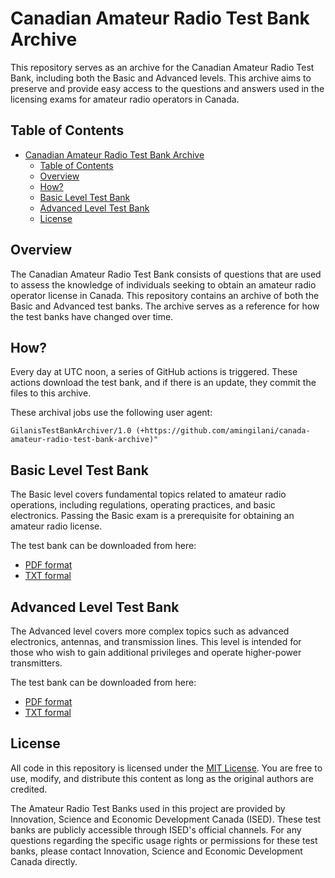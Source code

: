# Canadian Amateur Radio Test Bank Archive

This repository serves as an archive for the Canadian Amateur Radio Test Bank, including both the Basic and Advanced levels. This archive aims to preserve and provide easy access to the questions and answers used in the licensing exams for amateur radio operators in Canada.

## Table of Contents

- [Canadian Amateur Radio Test Bank Archive](#canadian-amateur-radio-test-bank-archive)
  - [Table of Contents](#table-of-contents)
  - [Overview](#overview)
  - [How?](#how)
  - [Basic Level Test Bank](#basic-level-test-bank)
  - [Advanced Level Test Bank](#advanced-level-test-bank)
  - [License](#license)

## Overview

The Canadian Amateur Radio Test Bank consists of questions that are used to assess the knowledge of individuals seeking to obtain an amateur radio operator license in Canada. This repository contains an archive of both the Basic and Advanced test banks. The archive serves as a reference for how the test banks have changed over time.

## How?

Every day at UTC noon, a series of GitHub actions is triggered. These actions download the test bank, and if there is an update, they commit the files to this archive.

These archival jobs use the following user agent:

```
GilanisTestBankArchiver/1.0 (+https://github.com/amingilani/canada-amateur-radio-test-bank-archive)"
```


## Basic Level Test Bank

The Basic level covers fundamental topics related to amateur radio operations, including regulations, operating practices, and basic electronics. Passing the Basic exam is a prerequisite for obtaining an amateur radio license.

The test bank can be downloaded from here:

+ [PDF format](https://ised-isde.canada.ca/site/amateur-radio-operator-certificate-services/en/amateur-radio-exam-generator/print-all-basic-questions)
+ [TXT formal](https://ised-isde.canada.ca/site/amateur-radio-operator-certificate-services/en/downloads)


## Advanced Level Test Bank

The Advanced level covers more complex topics such as advanced electronics, antennas, and transmission lines. This level is intended for those who wish to gain additional privileges and operate higher-power transmitters.

The test bank can be downloaded from here:

+ [PDF format](https://ised-isde.canada.ca/site/amateur-radio-operator-certificate-services/en/amateur-radio-exam-generator/print-all-advanced-questions)
+ [TXT formal](https://ised-isde.canada.ca/site/amateur-radio-operator-certificate-services/en/downloads)



## License

All code in this repository is licensed under the [MIT License](LICENSE). You are free to use, modify, and distribute this content as long as the original authors are credited.

The Amateur Radio Test Banks used in this project are provided by Innovation, Science and Economic Development Canada (ISED). These test banks are publicly accessible through ISED's official channels. For any questions regarding the specific usage rights or permissions for these test banks, please contact Innovation, Science and Economic Development Canada directly.


